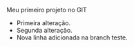 Meu primeiro projeto no GIT
- Primeira alteração.
- Segunda alteração.
- Nova linha adicionada na branch teste.
